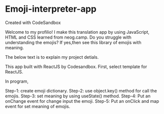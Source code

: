 # Emoji-interpreter-app
Created with CodeSandbox

Welcome to my profilio! I make this translation app by using JavaScript, HTML and CSS learned from neog.camp.
Do you struggle with understanding the emojis? If yes,then see this library of emojis with meaning. 

The below text is to explain my project detials.

This app built with ReactJS by Codesandbox.
First, select template for ReactJS.

In program,

Step-1: create emoji dictionary.
Step-2: use object.key() method for call the emojis.
Step-3: set meaning by using useState() method.
Step-4: Put an onChange event for change input the emoji.
Step-5: Put an onClick and map event for set meaning of emojis.



